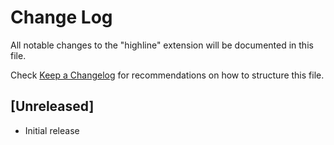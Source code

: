 # Change Log

All notable changes to the "highline" extension will be documented in this file.

Check [Keep a Changelog](http://keepachangelog.com/) for recommendations on how to structure this file.

## [Unreleased]

- Initial release

